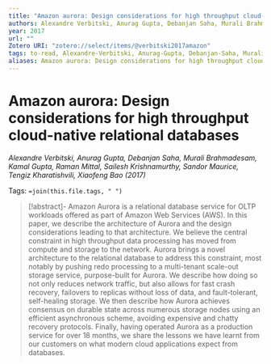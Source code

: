 ```yaml
---
title: "Amazon aurora: Design considerations for high throughput cloud-native relational databases"
authors: Alexandre Verbitski, Anurag Gupta, Debanjan Saha, Murali Brahmadesam, Kamal Gupta, Raman Mittal, Sailesh Krishnamurthy, Sandor Maurice, Tengiz Kharatishvili, Xiaofeng Bao
year: 2017
url: ""
Zotero URI: "zotero://select/items/@verbitski2017amazon"
tags: to-read, Alexandre-Verbitski, Anurag-Gupta, Debanjan-Saha, Murali-Brahmadesam, Kamal-Gupta, Raman-Mittal, Sailesh-Krishnamurthy, Sandor-Maurice, Tengiz-Kharatishvili, Xiaofeng-Bao
aliases: Amazon aurora: Design considerations for high throughput cloud-native relational databases
---
```


# Amazon aurora: Design considerations for high throughput cloud-native relational databases  
_Alexandre Verbitski, Anurag Gupta, Debanjan Saha, Murali Brahmadesam, Kamal Gupta, Raman Mittal, Sailesh Krishnamurthy, Sandor Maurice, Tengiz Kharatishvili, Xiaofeng Bao (2017)_

Tags: `=join(this.file.tags, " ")`

> [!abstract]-
> Amazon Aurora is a relational database service for OLTP workloads offered as part of Amazon Web Services (AWS). In this paper, we describe the architecture of Aurora and the design considerations leading to that architecture. We believe the central constraint in high throughput data processing has moved from compute and storage to the network. Aurora brings a novel architecture to the relational database to address this constraint, most notably by pushing redo processing to a multi-tenant scale-out storage service, purpose-built for Aurora. We describe how doing so not only reduces network traffic, but also allows for fast crash recovery, failovers to replicas without loss of data, and fault-tolerant, self-healing storage. We then describe how Aurora achieves consensus on durable state across numerous storage nodes using an efficient asynchronous scheme, avoiding expensive and chatty recovery protocols. Finally, having operated Aurora as a production service for over 18 months, we share the lessons we have learnt from our customers on what modern cloud applications expect from databases.


